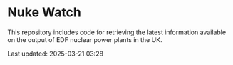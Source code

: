 # Nuke Watch

This repository includes code for retrieving the latest information available on the output of EDF nuclear power plants in the UK.

Last updated: 2025-03-21 03:28